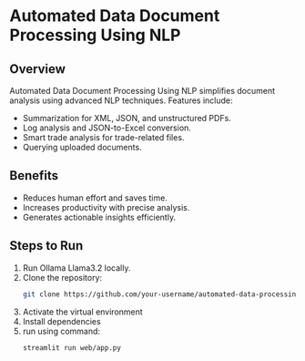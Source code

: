 
# Automated Data Document Processing Using NLP

## Overview
Automated Data Document Processing Using NLP simplifies document analysis using advanced NLP techniques. Features include:
- Summarization for XML, JSON, and unstructured PDFs.
- Log analysis and JSON-to-Excel conversion.
- Smart trade analysis for trade-related files.
- Querying uploaded documents.

## Benefits
- Reduces human effort and saves time.
- Increases productivity with precise analysis.
- Generates actionable insights efficiently.

## Steps to Run
1. Run Ollama Llama3.2 locally.
2. Clone the repository:
   ```bash
   git clone https://github.com/your-username/automated-data-processing-nlp.git
3. Activate the virtual environment
4. Install dependencies
5. run using command:
   ```bash
   streamlit run web/app.py
